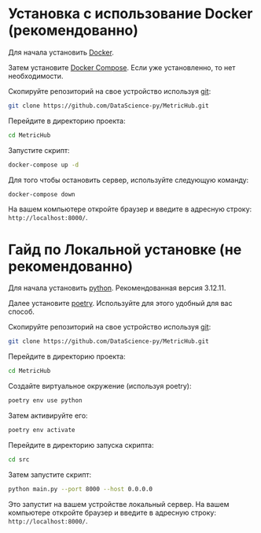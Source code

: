 # Установка с использование Docker (рекомендованно)

Для начала установить [Docker](https://www.docker.com/).

Затем установите [Docker Compose](https://docs.docker.com/compose/). Если уже установленно, то нет необходимости.

Скопируйте репозиторий на свое устройство используя [git](https://git-scm.com/):

```bash
git clone https://github.com/DataScience-py/MetricHub.git
```

Перейдите в директорию проекта:

```bash
cd MetricHub
```

Запустите скрипт:

```bash
docker-compose up -d
```

Для того чтобы остановить сервер, используйте следующую команду:

```bash
docker-compose down
```

На вашем компьютере откройте браузер и введите в адресную строку: `http://localhost:8000/`.

# Гайд по Локальной установке (не рекомендованно)

Для начала установить [python](https://www.python.org/downloads/). Рекомендованная версия 3.12.11.

Далее установите [poetry](https://python-poetry.org/docs/). Используйте для этого удобный для вас способ.

Скопируйте репозиторий на свое устройство используя [git](https://git-scm.com/):

```bash
git clone https://github.com/DataScience-py/MetricHub.git
```

Перейдите в директорию проекта:

```bash
cd MetricHub
```

Создайте виртуальное окружение (используя poetry):

```bash
poetry env use python
```

Затем активируйте его:

```bash
poetry env activate
```

Перейдите в директорию запуска скрипта:

```bash
cd src
```

Затем запустите скрипт:

```bash
python main.py --port 8000 --host 0.0.0.0
```

Это запустит на вашем устройстве локальный сервер. На вашем компьютере откройте браузер и введите в адресную строку: `http://localhost:8000/`.
